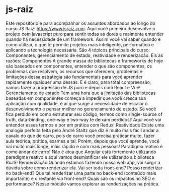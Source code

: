 # js-raiz
Este repositório é para acompanhar os assuntos abordados ao longo do curso JS Raiz: https://www.jsraiz.com. Aqui você primeiro desenvolve o projeto com javascript puro para sentir todas as dores e realmente entender quando há necessidade de um framework. Assim você vai saber quando e como utilizar, o que te permite projetos mais inteligente, performático e aplicando a tecnologia necessária. São 4 tópicos principais do curso: Componentes, gerenciamento de estado, reatividade e renderização. Eis as razões:  Componentes A grande massa de bibliotecas e frameworks de hoje são baseados em componentes, entender o que são componentes, os problemas que resolvem, os recursos que oferecem,  problemas e limitações dessa estratégia são fundamentais para você aprender rapidamente qualquer uma dessas.  E é claro, para total compreensão, vamos fazer a progressão de JS puro e depois com React e Vue! Gerenciamento de estado Tem uma hora que a limitação das bibliotecas baseadas em componentes começa a impedir que você cresca sua aplicação com qualidade, é aí que surge a necessidade de escalar o desenvolvimento e pensar melhor no gerenciamento de estado. Se você fica perdido em como estruturar seu código, termos como single-source of truth, data-binding, one-way e two-way te deixam perdidos? Aqui você vai entender esses termos e por em prática com Redux!  Reatividade Existe uma analogia perfeita feita pelo André Staltz que diz é muito mais fácil andar a cavalo do que de carro, pois de carro você precisa praticar muito, fazer aula teórica, prática, exames e tal. Porém, depois que você aprende, você vai muito mais longe, mais rápido e com mais pessoas! Paradigma reativo é como andar de carro! Não é atoa que Angular está fortemente utilizando paradigma reativo e aqui vamos desmistificar ele utilizando a biblioteca RxJS!  Renderização Quando estamos fazendo nossa web app, vai surgir a dúvida sobre como renderizar ela. Vai ser toda front-end? Posso renderizar no back-end? Que tal renderizar uma parte no back-end (conteúdo mais importante) e o restante via front-end? Quais são os impactos no SEO e performance? Nesse módulo vamos explorar as renderizações na prática.
